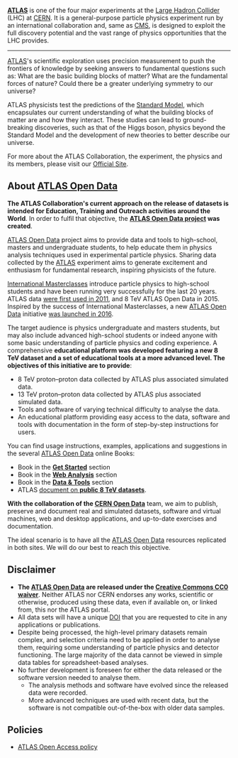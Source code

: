 **[ATLAS](https://atlas.cern)** is one of the four major experiments at the [Large Hadron Collider](http://home.web.cern.ch/topics/large-hadron-collider) (LHC) at [CERN](https://home.cern). It is a general-purpose particle physics experiment run by an international collaboration and, same as [CMS](https://cms.cern), is designed to exploit the full discovery potential and the vast range of physics opportunities that the LHC provides.


---



[ATLAS](https://atlas.cern)'s scientific exploration uses precision measurement to push the frontiers of knowledge by seeking answers to fundamental questions such as: What are the basic building blocks of matter? What are the fundamental forces of nature? Could there be a greater underlying symmetry to our universe?

ATLAS physicists test the predictions of the [Standard Model](https://home.cern/about/physics/standard-model), which encapsulates our current understanding of what the building blocks of matter are and how they interact. These studies can lead to ground-breaking discoveries, such as that of the Higgs boson, physics beyond the Standard Model and the development of new theories to better describe our universe.

For more about the ATLAS Collaboration, the experiment, the physics and its members, please visit our [Official Site](https://atlas.cern/discover/experiment).


## About [ATLAS Open Data](http://opendata.atlas.cern)

**The ATLAS Collaboration's current approach on the release of datasets is intended for Education, Training and Outreach activities around the World**.
In order to fulfil that objective, the **[ATLAS Open Data project](http://opendata.atlas.cern) was created**.

[ATLAS Open Data](http://opendata.atlas.cern) project aims to provide data and tools to high-school, masters and undergraduate students, to help educate them in physics analysis techniques used in experimental particle physics. Sharing data collected by the [ATLAS](https://atlas.cern) experiment aims to generate excitement and enthusiasm for fundamental research, inspiring physicists of the future.

[International Masterclasses](http://physicsmasterclasses.org/) introduce particle physics to high-school students and have been running very successfully for the last 20 years.
ATLAS data [were first used in 2011](https://www.interactions.org/press-release/high-school-students-analyse-first-time-real-lhc-data), and 8 TeV ATLAS Open Data in 2015.
Inspired by the success of International Masterclasses, a new [ATLAS Open Data](http://opendata.atlas.cern) initiative [was launched in 2016](http://atlas.cern/updates/atlas-news/explore-lhc-data-new-atlas-educational-platform).

 The target audience is physics undergraduate and masters students, but may also include advanced high-school students or indeed anyone with some basic understanding of particle physics and coding experience. A comprehensive **educational platform was developed featuring a new 8 TeV dataset and a set of educational tools at a more advanced level. The objectives of this initiative are to provide**:

* 8 TeV proton–proton data collected by ATLAS plus associated simulated data.
* 13 TeV proton–proton data collected by ATLAS plus associated simulated data.
* Tools and software of varying technical difficulty to analyse the data.
* An educational platform providing easy access to the data, software and tools with documentation in the form of step-by-step instructions for users.


You can find usage instructions, examples, applications and suggestions in the several [ATLAS Open Data](http://opendata.atlas.cern) online Books:

* Book in the [**Get Started**](http://opendata.atlas.cern/visualisations/documentation.php) section
* Book in the [**Web Analysis**](http://opendata.atlas.cern/webanalysis/documentation.php) section
* Book in the [**Data & Tools**](http://opendata.atlas.cern/extendedanalysis/documentation.php) section
* ATLAS [document on **public 8 TeV datasets**](https://cds.cern.ch/record/2203649).


**With the collaboration of the [CERN Open Data](http://opendata.cern.ch)** team, we aim to publish, preserve and document real and simulated datasets, software and virtual machines, web and desktop applications, and up-to-date exercises and documentation.

The ideal scenario is to have all the [ATLAS Open Data](http://opendata.atlas.cern) resources replicated in both sites. We will do our best to reach this objective.


## <a name="atlas-disclaimer">Disclaimer</a>

* **The [ATLAS Open Data](http://opendata.atlas.cern) are released under the [Creative Commons CC0 waiver](http://creativecommons.org/publicdomain/zero/1.0/)**.
Neither ATLAS nor CERN endorses any works, scientific or otherwise, produced using these data, even if available on, or linked from, this nor the ATLAS portal.
* All data sets will have a unique [DOI](https://en.wikipedia.org/wiki/Digital_object_identifier) that you are requested to cite in any applications or publications.
* Despite being processed, the high-level primary datasets remain complex, and selection criteria need to be applied in order to analyse them, requiring some understanding of particle physics and detector functioning. The large majority of the data cannot be viewed in simple data tables for spreadsheet-based analyses.
* No further development is foreseen for either the data released or the software version needed to analyse them.
    * The analysis methods and software have evolved since the released data were recorded.
    * More advanced techniques are used with recent data, but the software is not compatible out-of-the-box with older data samples.

## <a name="atlas-policies">Policies</a>

* [ATLAS Open Access policy](/record/413)
